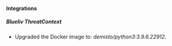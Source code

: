 #### Integrations
##### Blueliv ThreatContext
- Upgraded the Docker image to: *demisto/python3:3.9.6.22912*.
